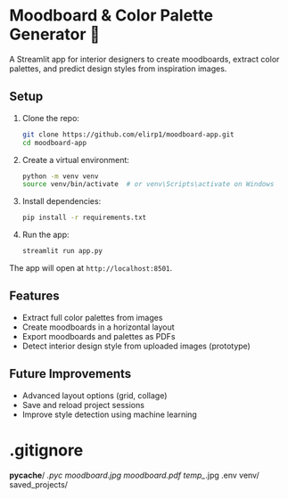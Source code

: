 # Moodboard & Color Palette Generator 🎨

A Streamlit app for interior designers to create moodboards, extract color palettes, and predict design styles from inspiration images.

## Setup

1. Clone the repo:
   ```bash
   git clone https://github.com/elirp1/moodboard-app.git
   cd moodboard-app
   ```

2. Create a virtual environment:
   ```bash
   python -m venv venv
   source venv/bin/activate  # or venv\Scripts\activate on Windows
   ```

3. Install dependencies:
   ```bash
   pip install -r requirements.txt
   ```

4. Run the app:
   ```bash
   streamlit run app.py
   ```

The app will open at `http://localhost:8501`.

## Features

- Extract full color palettes from images
- Create moodboards in a horizontal layout
- Export moodboards and palettes as PDFs
- Detect interior design style from uploaded images (prototype)

## Future Improvements

- Advanced layout options (grid, collage)
- Save and reload project sessions
- Improve style detection using machine learning

# .gitignore

__pycache__/
*.pyc
moodboard.jpg
moodboard.pdf
temp_*.jpg
.env
venv/
saved_projects/
